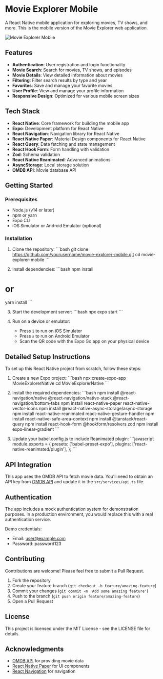 # Movie Explorer Mobile

A React Native mobile application for exploring movies, TV shows, and more. This is the mobile version of the Movie Explorer web application.

![Movie Explorer Mobile](./assets/app-preview.png)

## Features

- **Authentication**: User registration and login functionality
- **Movie Search**: Search for movies, TV shows, and episodes
- **Movie Details**: View detailed information about movies
- **Filtering**: Filter search results by type and year
- **Favorites**: Save and manage your favorite movies
- **User Profile**: View and manage your profile information
- **Responsive Design**: Optimized for various mobile screen sizes

## Tech Stack

- **React Native**: Core framework for building the mobile app
- **Expo**: Development platform for React Native
- **React Navigation**: Navigation library for React Native
- **React Native Paper**: Material Design components for React Native
- **React Query**: Data fetching and state management
- **React Hook Form**: Form handling with validation
- **Zod**: Schema validation
- **React Native Reanimated**: Advanced animations
- **AsyncStorage**: Local storage solution
- **OMDB API**: Movie database API

## Getting Started

### Prerequisites

- Node.js (v14 or later)
- npm or yarn
- Expo CLI
- iOS Simulator or Android Emulator (optional)

### Installation

1. Clone the repository:
\`\`\`bash
git clone https://github.com/yourusername/movie-explorer-mobile.git
cd movie-explorer-mobile
\`\`\`

2. Install dependencies:
\`\`\`bash
npm install
# or
yarn install
\`\`\`

3. Start the development server:
\`\`\`bash
npx expo start
\`\`\`

4. Run on a device or emulator:
   - Press `i` to run on iOS Simulator
   - Press `a` to run on Android Emulator
   - Scan the QR code with the Expo Go app on your physical device

## Detailed Setup Instructions

To set up this React Native project from scratch, follow these steps:

1. Create a new Expo project:
\`\`\`bash
npx create-expo-app MovieExplorerNative
cd MovieExplorerNative
\`\`\`

2. Install the required dependencies:
\`\`\`bash
npm install @react-navigation/native @react-navigation/native-stack @react-navigation/bottom-tabs
npm install react-native-paper react-native-vector-icons
npm install @react-native-async-storage/async-storage
npm install react-native-reanimated react-native-gesture-handler
npm install react-native-safe-area-context
npm install @tanstack/react-query
npm install react-hook-form @hookform/resolvers zod
npm install expo-linear-gradient
\`\`\`

3. Update your babel.config.js to include Reanimated plugin:
\`\`\`javascript
module.exports = {
  presets: ['babel-preset-expo'],
  plugins: ['react-native-reanimated/plugin'],
};
\`\`\`

## API Integration

This app uses the OMDB API to fetch movie data. You'll need to obtain an API key from [OMDB API](http://www.omdbapi.com/) and update it in the `src/services/api.ts` file.

## Authentication

The app includes a mock authentication system for demonstration purposes. In a production environment, you would replace this with a real authentication service.

Demo credentials:
- Email: user@example.com
- Password: password123

## Contributing

Contributions are welcome! Please feel free to submit a Pull Request.

1. Fork the repository
2. Create your feature branch (`git checkout -b feature/amazing-feature`)
3. Commit your changes (`git commit -m 'Add some amazing feature'`)
4. Push to the branch (`git push origin feature/amazing-feature`)
5. Open a Pull Request

## License

This project is licensed under the MIT License - see the LICENSE file for details.

## Acknowledgments

- [OMDB API](http://www.omdbapi.com/) for providing movie data
- [React Native Paper](https://callstack.github.io/react-native-paper/) for UI components
- [React Navigation](https://reactnavigation.org/) for navigation


